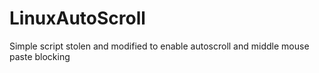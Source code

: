 # LinuxAutoScroll
Simple script stolen and modified to enable autoscroll and middle mouse paste blocking
